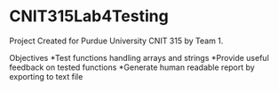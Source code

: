 # CNIT315Lab4Testing

Project Created for Purdue University CNIT 315 by Team 1.

Objectives
*Test functions handling arrays and strings
*Provide useful feedback on tested functions
*Generate human readable report by exporting to text file
